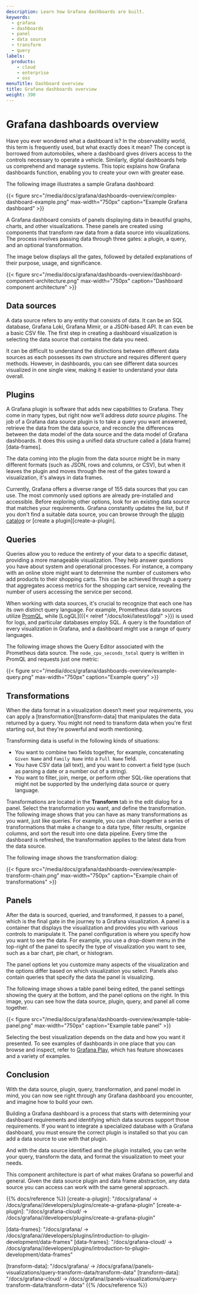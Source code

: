 ```yaml
---
description: Learn how Grafana dashboards are built.
keywords:
  - grafana
  - dashboards
  - panel
  - data source
  - transform
  - query
labels:
  products:
    - cloud
    - enterprise
    - oss
menuTitle: Dashboard overview
title: Grafana dashboards overview
weight: 390
---
```


# Grafana dashboards overview

Have you ever wondered what a dashboard is? In the observability world, this term is frequently used, but what exactly does it mean? The concept is borrowed from automobiles, where a dashboard gives drivers access to the controls necessary to operate a vehicle. Similarly, digital dashboards help us comprehend and manage systems. This topic explains how Grafana dashboards function, enabling you to create your own with greater ease.

The following image illustrates a sample Grafana dashboard:

{{< figure src="/media/docs/grafana/dashboards-overview/complex-dashboard-example.png" max-width="750px" caption="Example Grafana dashboard" >}}

A Grafana dashboard consists of panels displaying data in beautiful graphs, charts, and other visualizations. These panels are created using components that transform raw data from a data source into visualizations. The process involves passing data through three gates: a plugin, a query, and an optional transformation.

The image below displays all the gates, followed by detailed explanations of their purpose, usage, and significance.

{{< figure src="/media/docs/grafana/dashboards-overview/dashboard-component-architecture.png" max-width="750px" caption="Dashboard component architecture" >}}

## Data sources

A data source refers to any entity that consists of data. It can be an SQL database, Grafana Loki, Grafana Mimir, or a JSON-based API. It can even be a basic CSV file. The first step in creating a dashboard visualization is selecting the data source that contains the data you need.

It can be difficult to understand the distinctions between different data sources as each possesses its own structure and requires different query methods. However, in dashboards, you can see different data sources visualized in one single view, making it easier to understand your data overall.

## Plugins

A Grafana plugin is software that adds new capabilities to Grafana. They come in many types, but right now we'll address _data source plugins_. The job of a Grafana data source plugin is to take a query you want answered, retrieve the data from the data source, and reconcile the differences between the data model of the data source and the data model of Grafana dashboards. It does this using a unified data structure called a [data frame][data-frames].

The data coming into the plugin from the data source might be in many different formats (such as JSON, rows and columns, or CSV), but when it leaves the plugin and moves through the rest of the gates toward a visualization, it's always in data frames.

Currently, Grafana offers a diverse range of 155 data sources that you can use. The most commonly used options are already pre-installed and accessible. Before exploring other options, look for an existing data source that matches your requirements. Grafana constantly updates the list, but if you don't find a suitable data source, you can browse through the [plugin catalog](/grafana/plugins/?type=datasource) or [create a plugin][create-a-plugin].

## Queries

Queries allow you to reduce the entirety of your data to a specific dataset, providing a more manageable visualization. They help answer questions you have about system and operational processes. For instance, a company with an online store might want to determine the number of customers who add products to their shopping carts. This can be achieved through a query that aggregates access metrics for the shopping cart service, revealing the number of users accessing the service per second.

When working with data sources, it's crucial to recognize that each one has its own distinct query language. For example, Prometheus data sources utilize [PromQL](/blog/2020/02/04/introduction-to-promql-the-prometheus-query-language/), while [LogQL]({{< relref "/docs/loki/latest/logql" >}}) is used for logs, and particular databases employ SQL. A query is the foundation of every visualization in Grafana, and a dashboard might use a range of query languages.

The following image shows the Query Editor associated with the Prometheus data source. The `node_cpu_seconds_total` query is written in PromQL and requests just one metric:

{{< figure src="/media/docs/grafana/dashboards-overview/example-query.png" max-width="750px" caption="Example query" >}}

## Transformations

When the data format in a visualization doesn’t meet your requirements, you can apply a [transformation][transform-data] that manipulates the data returned by a query.
You might not need to transform data when you're first starting out, but they're powerful and worth mentioning.

Transforming data is useful in the following kinds of situations:

- You want to combine two fields together, for example, concatenating `Given Name` and `Family Name` into a `Full Name` field.
- You have CSV data (all text), and you want to convert a field type (such as parsing a date or a number out of a string).
- You want to filter, join, merge, or perform other SQL-like operations that might not be supported by the underlying data source or query language.

Transformations are located in the **Transform** tab in the edit dialog for a panel. Select the transformation you want, and define the transformation. The following image shows that you can have as many transformations as you want, just like queries. For example, you can chain together a series of transformations that make a change to a data type, filter results, organize columns, and sort the result into one data pipeline. Every time the dashboard is refreshed, the transformation applies to the latest data from the data source.

The following image shows the transformation dialog:

{{< figure src="/media/docs/grafana/dashboards-overview/example-transform-chain.png" max-width="750px" caption="Example chain of transformations" >}}

## Panels

After the data is sourced, queried, and transformed, it passes to a panel, which is the final gate in the journey to a Grafana visualization. A panel is a container that displays the visualization and provides you with various controls to manipulate it. The panel configuration is where you specify how you want to see the data. For example, you use a drop-down menu in the top-right of the panel to specify the type of visualization you want to see, such as a bar chart, pie chart, or histogram.

The panel options let you customize many aspects of the visualization and the options differ based on which visualization you select. Panels also contain queries that specify the data the panel is visualizing.

The following image shows a table panel being edited, the panel settings showing the query at the bottom, and the panel options on the right. In this image, you can see how the data source, plugin, query, and panel all come together.

{{< figure src="/media/docs/grafana/dashboards-overview/example-table-panel.png" max-width="750px" caption="Example table panel" >}}

Selecting the best visualization depends on the data and how you want it presented. To see examples of dashboards in one place that you can browse and inspect, refer to [Grafana Play](https://play.grafana.org/), which has feature showcases and a variety of examples.

## Conclusion

With the data source, plugin, query, transformation, and panel model in mind, you can now see right through any Grafana dashboard you encounter, and imagine how to build your own.

Building a Grafana dashboard is a process that starts with determining your dashboard requirements and identifying which data sources support those requirements. If you want to integrate a specialized database with a Grafana dashboard, you must ensure the correct plugin is installed so that you can add a data source to use with that plugin.

And with the data source identified and the plugin installed, you can write your query, transform the data, and format the visualization to meet your needs.

This component architecture is part of what makes Grafana so powerful and general. Given the data source plugin and data frame abstraction, any data source you can access can work with the same general approach.

{{% docs/reference %}}
[create-a-plugin]: "/docs/grafana/ -> /docs/grafana/<GRAFANA VERSION>/developers/plugins/create-a-grafana-plugin"
[create-a-plugin]: "/docs/grafana-cloud/ -> /docs/grafana/<GRAFANA VERSION>/developers/plugins/create-a-grafana-plugin"

[data-frames]: "/docs/grafana/ -> /docs/grafana/<GRAFANA VERSION>/developers/plugins/introduction-to-plugin-development/data-frames"
[data-frames]: "/docs/grafana-cloud/ -> /docs/grafana/<GRAFANA VERSION>/developers/plugins/introduction-to-plugin-development/data-frames"

[transform-data]: "/docs/grafana/ -> /docs/grafana/<GRAFANA VERSION>/panels-visualizations/query-transform-data/transform-data"
[transform-data]: "/docs/grafana-cloud/ -> /docs/grafana/<GRAFANA VERSION>/panels-visualizations/query-transform-data/transform-data"
{{% /docs/reference %}}
